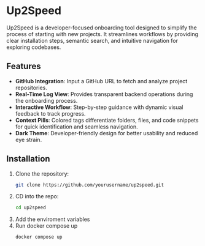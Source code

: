 # Up2Speed  

Up2Speed is a developer-focused onboarding tool designed to simplify the process of starting with new projects. It streamlines workflows by providing clear installation steps, semantic search, and intuitive navigation for exploring codebases.  

## Features  

- **GitHub Integration**: Input a GitHub URL to fetch and analyze project repositories.  
- **Real-Time Log View**: Provides transparent backend operations during the onboarding process.  
- **Interactive Workflow**: Step-by-step guidance with dynamic visual feedback to track progress.  
- **Context Pills**: Colored tags differentiate folders, files, and code snippets for quick identification and seamless navigation.  
- **Dark Theme**: Developer-friendly design for better usability and reduced eye strain.  

## Installation  

1. Clone the repository:  
   ```bash  
   git clone https://github.com/yourusername/up2speed.git 
2. CD into the repo:
	  ```bash
	  cd up2speed
3. Add the enviroment variables
4. Run docker compose up
	```bash
	docker compose up
